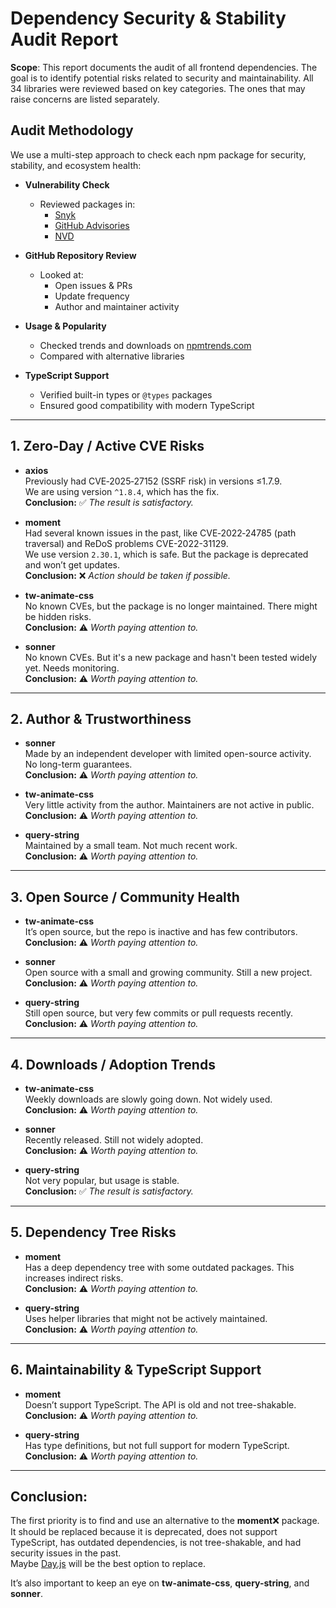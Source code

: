 # Dependency Security & Stability Audit Report

**Scope**: This report documents the audit of all frontend dependencies. The goal is to identify potential risks related to security and maintainability.
All 34 libraries were reviewed based on key categories. The ones that may raise concerns are listed separately.

## Audit Methodology

We use a multi-step approach to check each npm package for security, stability, and ecosystem health:

- **Vulnerability Check**
  - Reviewed packages in:
    - [Snyk](https://security.snyk.io/)
    - [GitHub Advisories](https://github.com/advisories)
    - [NVD](https://nvd.nist.gov/)

- **GitHub Repository Review**
  - Looked at:
    - Open issues & PRs  
    - Update frequency  
    - Author and maintainer activity  

- **Usage & Popularity**
  - Checked trends and downloads on [npmtrends.com](https://npmtrends.com/)  
  - Compared with alternative libraries  

- **TypeScript Support**
  - Verified built-in types or `@types` packages  
  - Ensured good compatibility with modern TypeScript

---

## 1. Zero-Day / Active CVE Risks

- **axios**  
  Previously had CVE‑2025‑27152 (SSRF risk) in versions ≤1.7.9.  
  We are using version `^1.8.4`, which has the fix.  
  **Conclusion:** ✅ *The result is satisfactory.*

- **moment**  
  Had several known issues in the past, like CVE‑2022‑24785 (path traversal) and ReDoS problems CVE-2022-31129.  
  We use version `2.30.1`, which is safe. But the package is deprecated and won’t get updates.  
  **Conclusion:** ❌ *Action should be taken if possible.*

- **tw-animate-css**  
  No known CVEs, but the package is no longer maintained. There might be hidden risks.  
  **Conclusion:** ⚠️ *Worth paying attention to.*

- **sonner**  
  No known CVEs. But it's a new package and hasn't been tested widely yet. Needs monitoring.  
  **Conclusion:** ⚠️ *Worth paying attention to.*

---

## 2. Author & Trustworthiness

- **sonner**  
  Made by an independent developer with limited open-source activity. No long-term guarantees.  
  **Conclusion:** ⚠️ *Worth paying attention to.*

- **tw-animate-css**  
  Very little activity from the author. Maintainers are not active in public.  
  **Conclusion:** ⚠️ *Worth paying attention to.*

- **query-string**  
  Maintained by a small team. Not much recent work.  
  **Conclusion:** ⚠️ *Worth paying attention to.*

---

## 3. Open Source / Community Health

- **tw-animate-css**  
  It’s open source, but the repo is inactive and has few contributors.  
  **Conclusion:** ⚠️ *Worth paying attention to.*

- **sonner**  
  Open source with a small and growing community. Still a new project.  
  **Conclusion:** ⚠️ *Worth paying attention to.*

- **query-string**  
  Still open source, but very few commits or pull requests recently.  
  **Conclusion:** ⚠️ *Worth paying attention to.*

---

## 4. Downloads / Adoption Trends

- **tw-animate-css**  
  Weekly downloads are slowly going down. Not widely used.  
  **Conclusion:** ⚠️ *Worth paying attention to.*

- **sonner**  
  Recently released. Still not widely adopted.  
  **Conclusion:** ⚠️ *Worth paying attention to.*

- **query-string**  
  Not very popular, but usage is stable.  
  **Conclusion:** ✅ *The result is satisfactory.*

---

## 5. Dependency Tree Risks

- **moment**  
  Has a deep dependency tree with some outdated packages. This increases indirect risks.  
  **Conclusion:** ⚠️ *Worth paying attention to.*

- **query-string**  
  Uses helper libraries that might not be actively maintained.  
  **Conclusion:** ⚠️ *Worth paying attention to.*

---

## 6. Maintainability & TypeScript Support

- **moment**  
  Doesn’t support TypeScript. The API is old and not tree-shakable.  
  **Conclusion:** ⚠️ *Worth paying attention to.*

- **query-string**  
  Has type definitions, but not full support for modern TypeScript.  
  **Conclusion:** ⚠️ *Worth paying attention to.*

---

## Conclusion:
The first priority is to find and use an alternative to the **moment**❌ package.  
It should be replaced because it is deprecated, does not support TypeScript, has outdated dependencies, is not tree-shakable, and had security issues in the past.  
Maybe [Day.js](https://www.npmjs.com/package/dayjs) will be the best option to replace.

It’s also important to keep an eye on **tw-animate-css**, **query-string**, and **sonner**.